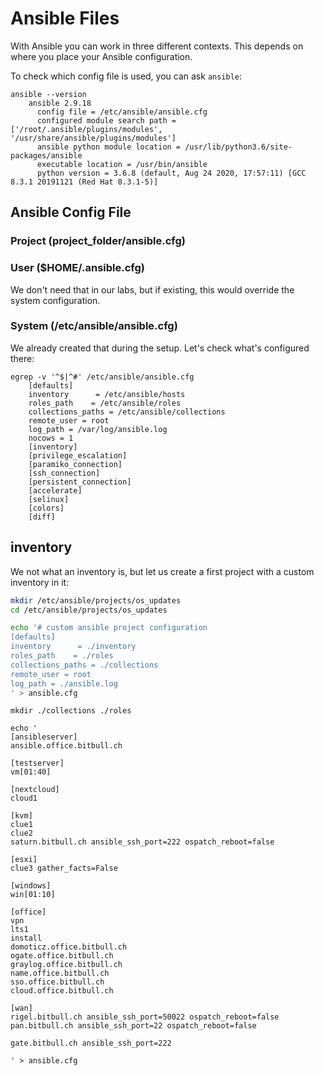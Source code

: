 
# Ansible Files
With Ansible you can work in three different contexts.
This depends on where you place your Ansible configuration.

To check which config file is used, you can ask `ansible`:
```
ansible --version
	ansible 2.9.18
	  config file = /etc/ansible/ansible.cfg
	  configured module search path = ['/root/.ansible/plugins/modules', '/usr/share/ansible/plugins/modules']
	  ansible python module location = /usr/lib/python3.6/site-packages/ansible
	  executable location = /usr/bin/ansible
	  python version = 3.6.8 (default, Aug 24 2020, 17:57:11) [GCC 8.3.1 20191121 (Red Hat 8.3.1-5)]
```
## Ansible Config File

### Project (project_folder/ansible.cfg)

### User ($HOME/.ansible.cfg)
We don't need that in our labs, but if existing, this would override the system configuration.

### System (/etc/ansible/ansible.cfg)
We already created that during the setup.
Let's check what's configured there:
```
egrep -v '^$|^#' /etc/ansible/ansible.cfg 
	[defaults]
	inventory      = /etc/ansible/hosts
	roles_path    = /etc/ansible/roles
	collections_paths = /etc/ansible/collections
	remote_user = root
	log_path = /var/log/ansible.log
	nocows = 1
	[inventory]
	[privilege_escalation]
	[paramiko_connection]
	[ssh_connection]
	[persistent_connection]
	[accelerate]
	[selinux]
	[colors]
	[diff]
```

## inventory
We not what an inventory is, but let us create a first project with a custom inventory in it:
```bash
mkdir /etc/ansible/projects/os_updates
cd /etc/ansible/projects/os_updates

echo '# custom ansible project configuration
[defaults]
inventory      = ./inventory
roles_path    = ./roles
collections_paths = ./collections
remote_user = root
log_path = ./ansible.log
' > ansible.cfg
```
```
mkdir ./collections ./roles
```
```
echo '
[ansibleserver]
ansible.office.bitbull.ch

[testserver]
vm[01:40]

[nextcloud]
cloud1

[kvm]
clue1
clue2
saturn.bitbull.ch ansible_ssh_port=222 ospatch_reboot=false

[esxi]
clue3 gather_facts=False

[windows]
win[01:10]

[office]
vpn
lts1
install
domoticz.office.bitbull.ch
ogate.office.bitbull.ch
graylog.office.bitbull.ch
name.office.bitbull.ch
sso.office.bitbull.ch
cloud.office.bitbull.ch

[wan]
rigel.bitbull.ch ansible_ssh_port=50022 ospatch_reboot=false
pan.bitbull.ch ansible_ssh_port=22 ospatch_reboot=false

gate.bitbull.ch ansible_ssh_port=222

' > ansible.cfg
```

<!--stackedit_data:
eyJoaXN0b3J5IjpbLTM1NzUxMTcxMSwtMTY4NzY4OTE3NywtOT
E4MzkzNjA5XX0=
-->